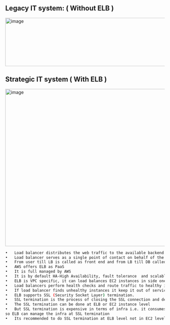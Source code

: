 ## Legacy IT system: ( Without ELB )
<img width="939" height="153" alt="image" src="https://github.com/user-attachments/assets/ff1833de-bc8b-4baf-a3c4-0343d04a8616" />

## Strategic IT system ( With ELB )
<img width="940" height="498" alt="image" src="https://github.com/user-attachments/assets/807ed99f-a0ab-4093-8a45-f698bdb82bd8" />

```sh
•	Load balancer distributes the web traffic to the available backend servers
•	Load balancer serves as a single point of contact on behalf of the backend server for your clients.
•	From user till LB is called as front end and from LB till DB called as backend
•	AWS offers ELB as PaaS
•	It is full managed by AWS
•	It is by default HA-High Availability, fault tolerance  and scalable
•	ELB is VPC specific, it can load balances EC2 instances in side one VPC
•	Load balancers perform health checks and route traffic to healthy instances.
•	If load balancer finds unhealthy instances it keep it out of service without terminating
•	ELB supports SSL (Security Socket Layer) termination.
•	SSL termination is the process of closing the SSL connection and decrypting the data
•	The SSL termination can be done at ELB or EC2 instance level
•	But SSL termination is expensive in terms of infra i.e. it consumes more CPU and memory and also ELB is auto scalable,
so ELB can manage the infra at SSL termination 
•	Its recommended to do SSL termination at ELB level not in EC2 level or in other way ELB is configured for SSL termination
```

